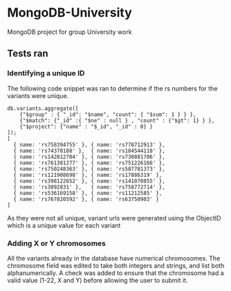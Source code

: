 # MongoDB-University
MongoDB project for group University work

## Tests ran
### Identifying a unique ID
The following code snippet was ran to determine if the rs numbers for the variants were unique.
```
db.variants.aggregate([
    {"$group" : { "_id": "$name", "count": { "$sum": 1 } } },
    {"$match": {"_id" :{ "$ne" : null } , "count" : {"$gt": 1} } }, 
    {"$project": {"name" : "$_id", "_id" : 0} }
]);
[
  { name: 'rs758394755' }, { name: 'rs778712913' },
  { name: 'rs74378188' },  { name: 'rs184544118' },
  { name: 'rs142812704' }, { name: 'rs730881706' },
  { name: 'rs761381277' }, { name: 'rs751226166' },
  { name: 'rs750248363' }, { name: 'rs587781373' },
  { name: 'rs121908698' }, { name: 'rs17886319' },
  { name: 'rs398122652' }, { name: 'rs141070855' },
  { name: 'rs3092831' },   { name: 'rs758772714' },
  { name: 'rs536169158' }, { name: 'rs11212585' },
  { name: 'rs767820592' }, { name: 'rs63750903' }
]
```
As they were not all unique, variant urls were generated using the ObjectID which is a unique value for each variant
### Adding X or Y chromosomes
All the variants already in the database have numerical chromosomes. The chromosome field was edited to take both integers and strings, and list both alphanumerically. A check was added to ensure that the chromosome had a valid value (1-22, X and Y) before allowing the user to submit it.
